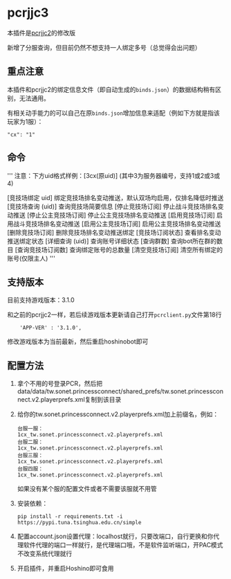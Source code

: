 # pcrjjc3

本插件是[pcrjjc2](https://github.com/cc004/pcrjjc2/tree/tw)的修改版

新增了分服查询，但目前仍然不想支持一人绑定多号（总觉得会出问题）

## 重点注意

本插件和pcrjjc2的绑定信息文件（即自动生成的`binds.json`）的数据结构稍有区别，无法通用。

有相关动手能力的可以自己在原`binds.json`增加信息来适配（例如下方就是指该玩家为1服）：
```
"cx": "1"
```

## 命令

'''
注意：下方uid格式样例：[3cx(原uid)]
(其中3为服务器编号，支持1或2或3或4)

[竞技场绑定 uid] 绑定竞技场排名变动推送，默认双场均启用，仅排名降低时推送
[竞技场查询 (uid)] 查询竞技场简要信息
[停止竞技场订阅] 停止战斗竞技场排名变动推送
[停止公主竞技场订阅] 停止公主竞技场排名变动推送
[启用竞技场订阅] 启用战斗竞技场排名变动推送
[启用公主竞技场订阅] 启用公主竞技场排名变动推送
[删除竞技场订阅] 删除竞技场排名变动推送绑定
[竞技场订阅状态] 查看排名变动推送绑定状态
[详细查询 (uid)] 查询账号详细状态
[查询群数] 查询bot所在群的数目
[查询竞技场订阅数] 查询绑定账号的总数量
[清空竞技场订阅] 清空所有绑定的账号(仅限主人)
'''

## 支持版本

目前支持游戏版本：3.1.0

和之前的pcrjjc2一样，若后续游戏版本更新请自己打开`pcrclient.py`文件第18行
```
    'APP-VER' : '3.1.0',
```
修改游戏版本为当前最新，然后重启hoshinobot即可

## 配置方法

1. 拿个不用的号登录PCR，然后把data/data/tw.sonet.princessconnect/shared_prefs/tw.sonet.princessconnect.v2.playerprefs.xml复制到该目录

2. 给你的tw.sonet.princessconnect.v2.playerprefs.xml加上前缀名，例如：
    ```
    台服一服：
    1cx_tw.sonet.princessconnect.v2.playerprefs.xml
    台服二服：
    1cx_tw.sonet.princessconnect.v2.playerprefs.xml
    台服三服：
    1cx_tw.sonet.princessconnect.v2.playerprefs.xml
    台服四服：
    1cx_tw.sonet.princessconnect.v2.playerprefs.xml
    ```
    如果没有某个服的配置文件或者不需要该服就不用管

3. 安装依赖：
    ```
    pip install -r requirements.txt -i https://pypi.tuna.tsinghua.edu.cn/simple
    ```

4. 配置account.json设置代理：localhost就行，只要改端口，自行更换和你代理软件代理的端口一样就行，是代理端口哦，不是软件监听端口，开PAC模式不改变系统代理就行

5. 开启插件，并重启Hoshino即可食用